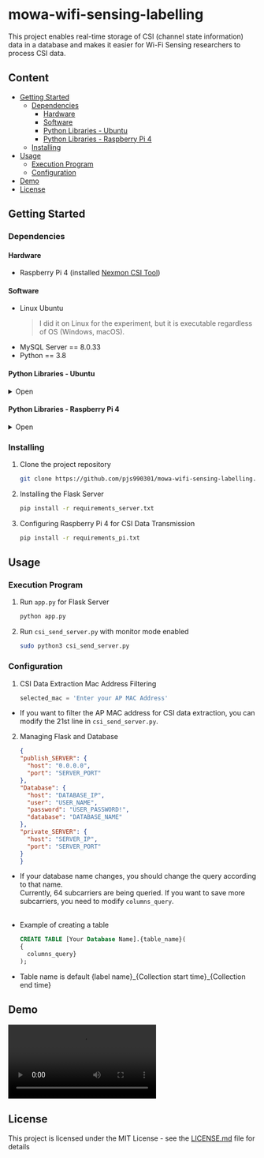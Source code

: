 # mowa-wifi-sensing-labelling

This project enables real-time storage of CSI (channel state information) data in a database and makes it easier for
Wi-Fi Sensing researchers to process CSI data.

## Content

<!-- TOC -->

* [Getting Started](#getting-started)
    * [Dependencies](#dependencies)
        * [Hardware](#hardware)
        * [Software](#software)
        * [Python Libraries - Ubuntu](#python-libraries---ubuntu)
        * [Python Libraries - Raspberry Pi 4](#python-libraries---raspberry-pi-4)
    * [Installing](#installing)
* [Usage](#usage)
    * [Execution Program](#execution-program)
    * [Configuration](#configuration)
* [Demo](#demo)
* [License](#license)

<!-- TOC -->

## Getting Started

### Dependencies

#### Hardware

* Raspberry Pi 4 (installed [Nexmon CSI Tool](https://github.com/seemoo-lab/nexmon_csi))

#### Software

* Linux Ubuntu
  > I did it on Linux for the experiment, but it is executable regardless of OS (Windows, macOS).
* MySQL Server == 8.0.33
* Python == 3.8

#### Python Libraries - Ubuntu

<details>
<summary>Open </summary>
<div markdown="1">

* Flask
* mysql-connector-python

</div>
</details>

#### Python Libraries - Raspberry Pi 4

<details>
<summary>Open </summary>
<div markdown="1">

* pypcap
* dpkt
* keyboard
* pandas
* numpy
* requests

</div>
</details>

### Installing

1. Clone the project repository

      ```sh
      git clone https://github.com/pjs990301/mowa-wifi-sensing-labelling.git
      ```

2. Installing the Flask Server

      ```sh
      pip install -r requirements_server.txt
      ```

3. Configuring Raspberry Pi 4 for CSI Data Transmission

      ```sh
      pip install -r requirements_pi.txt
      ```

## Usage

### Execution Program

1. Run `app.py` for Flask Server

      ```sh 
      python app.py 
      ```

2. Run `csi_send_server.py` with monitor mode enabled

      ```sh 
      sudo python3 csi_send_server.py 
      ```

### Configuration

1. CSI Data Extraction Mac Address Filtering

      ``` python
      selected_mac = 'Enter your AP MAC Address'
      ```

* If you want to filter the AP MAC address for CSI data extraction, you can modify the 21st line
  in `csi_send_server.py`.

2. Managing Flask and Database

      ```json
      {
      "publish_SERVER": {
        "host": "0.0.0.0",
        "port": "SERVER_PORT"
      },
      "Database": {
        "host": "DATABASE_IP",
        "user": "USER_NAME",
        "password": "USER_PASSWORD!",
        "database": "DATABASE_NAME"
      },
      "private_SERVER": {
        "host": "SERVER_IP",
        "port": "SERVER_PORT"
      }
    }
      ```

* If your database name changes, you should change the query according to that name. <br>Currently, 64 subcarriers are
  being queried. If you want to save more subcarriers, you need to modify `columns_query`. <br><br>
* Example of creating a table

  ```sql
  CREATE TABLE [Your Database Name].{table_name}(
  {
    columns_query}
  );
  ```

* Table name is default {label name}\_{Collection start time}\_{Collection end time}

## Demo

<video src="https://github.com/oss-inc/mowa-wifi-sensing-labelling/assets/70201882/b2ab5211-743e-47a0-adb7-20b0a41a3d7c" controls="controls">
</video>

## License

This project is licensed under the MIT License - see
the [LICENSE.md](https://github.com/pjs990301/mowa-wifi-sensing-labelling/blob/main/LICENSE) file for details


